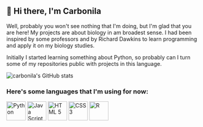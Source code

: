 ## 🍄 Hi there, I'm Carbonila

Well, probably you won't see nothing that I'm doing, but I'm glad that you are here! My projects are about biology in am broadest sense. I had been inspired by some professors and by Richard Dawkins to learn programming and apply it on my biology studies.

Initially I started learning something about Python, so probably can I turn some of my repositories public with projects in this language.

![carbonila's GitHub stats](https://github-readme-stats.vercel.app/api?username=Carbonila&show_icons=true&theme=dracula)

### Here's some languages that I'm using for now:
<div style = "display: inline_block">
  <img height = 50 width = 50 align = "center" alt = "Python" src="https://cdn.jsdelivr.net/gh/devicons/devicon/icons/python/python-original.svg" />
  <img height = 50 width = 50 align = "center" alt = "Java Script" src="https://cdn.jsdelivr.net/gh/devicons/devicon/icons/javascript/javascript-original.svg" />
  <img height = 50 width = 50 align = "center" alt = "HTML 5" src="https://cdn.jsdelivr.net/gh/devicons/devicon/icons/html5/html5-original-wordmark.svg" />
  <img height = 50 width = 50 align = "center" alt = "CSS 3" src="https://cdn.jsdelivr.net/gh/devicons/devicon/icons/css3/css3-original-wordmark.svg" />
  <img height = 50 width = 50 align = "center" alt = "R" src="https://cdn.jsdelivr.net/gh/devicons/devicon/icons/r/r-original.svg" />
</div>
